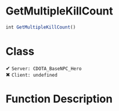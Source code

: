 # GetMultipleKillCount
```js
int GetMultipleKillCount()
```
# Class
✔ `Server: CDOTA_BaseNPC_Hero`  
✖ `Client: undefined`  

# Function Description

